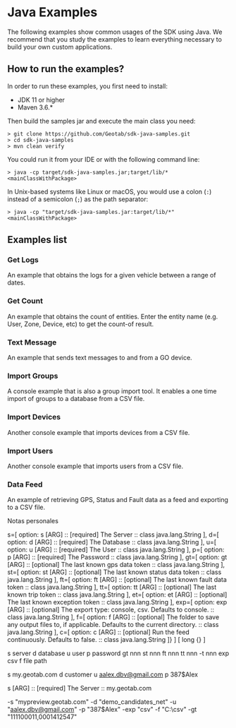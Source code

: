 # Java Examples

The following examples show common usages of the SDK using Java. We recommend that you study the examples to learn
everything necessary to build your own custom applications.

## How to run the examples?

In order to run these examples, you first need to install:

- JDK 11 or higher
- Maven 3.6.*

Then build the samples jar and execute the main class you need:

```shell
> git clone https://github.com/Geotab/sdk-java-samples.git
> cd sdk-java-samples
> mvn clean verify
```

You could run it from your IDE or with the following command line:

```shell
> java -cp target/sdk-java-samples.jar;target/lib/* <mainClassWithPackage>
```
In Unix-based systems like Linux or macOS, you would use a colon (`:`) instead of a semicolon (`;`) as the path separator:

```shell
> java -cp "target/sdk-java-samples.jar:target/lib/*" <mainClassWithPackage>
```

## Examples list

### Get Logs

An example that obtains the logs for a given vehicle between a range of dates.

### Get Count

An example that obtains the count of entities. Enter the entity name (e.g. User, Zone, Device, etc) to get the count-of result.

### Text Message

An example that sends text messages to and from a GO device.

### Import Groups

A console example that is also a group import tool. It enables a one time import of groups to a database from a CSV
file.

### Import Devices

Another console example that imports devices from a CSV file.

### Import Users

Another console example that imports users from a CSV file.

### Data Feed

An example of retrieving GPS, Status and Fault data as a feed and exporting to a CSV file.


Notas personales 

s=[ option: s  [ARG] :: [required] The Server :: class java.lang.String ], 
d=[ option: d  [ARG] :: [required] The Database :: class java.lang.String ], 
u=[ option: u  [ARG] :: [required] The User :: class java.lang.String ], 
p=[ option: p  [ARG] :: [required] The Password :: class java.lang.String ], 
gt=[ option: gt  [ARG] :: [optional] The last known gps data token :: class java.lang.String ], 
st=[ option: st  [ARG] :: [optional] The last known status data token :: class java.lang.String ], 
ft=[ option: ft  [ARG] :: [optional] The last known fault data token :: class java.lang.String ], 
tt=[ option: tt  [ARG] :: [optional] The last known trip token :: class java.lang.String ], 
et=[ option: et  [ARG] :: [optional] The last known exception token :: class java.lang.String ], 
exp=[ option: exp  [ARG] :: [optional] The export type: console, csv. Defaults to console. :: class java.lang.String ], 
f=[ option: f  [ARG] :: [optional] The folder to save any output files to, if applicable. Defaults to the current directory. :: class java.lang.String ], 
c=[ option: c  [ARG] :: [optional] Run the feed continuously. Defaults to false. :: class java.lang.String ]} ] [ long {} ]

s server d database u user p password gt nnn st nnn ft nnn tt nnn -t nnn exp csv f file path

s my.geotab.com d customer u aalex.dbv@gmail.com p 387$Alex

s  [ARG] :: [required] The Server :: my.geotab.com  

-s "mypreview.geotab.com" -d "demo_candidates_net" -u "aalex.dbv@gmail.com" -p "387$Alex" -exp "csv" -f  "C:\csv" -gt "111100011,0001412547"
